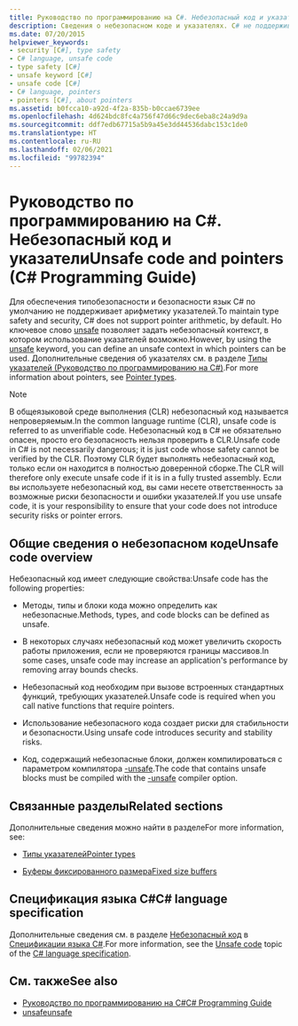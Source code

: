 ```yaml
---
title: Руководство по программированию на C#. Небезопасный код и указатели
description: Сведения о небезопасном коде и указателях. C# не поддерживает указатели, однако позволяет с помощью ключевого слова unsafe задать небезопасный контекст, в котором использование указателей возможно.
ms.date: 07/20/2015
helpviewer_keywords:
- security [C#], type safety
- C# language, unsafe code
- type safety [C#]
- unsafe keyword [C#]
- unsafe code [C#]
- C# language, pointers
- pointers [C#], about pointers
ms.assetid: b0fcca10-a92d-4f2a-835b-b0ccae6739ee
ms.openlocfilehash: 4d624bdc8fc4a756f47d66c9dec6eba8c24a9d9a
ms.sourcegitcommit: ddf7edb67715a5b9a45e3dd44536dabc153c1de0
ms.translationtype: HT
ms.contentlocale: ru-RU
ms.lasthandoff: 02/06/2021
ms.locfileid: "99782394"
---
```

# <a name="unsafe-code-and-pointers-c-programming-guide"></a><span data-ttu-id="46167-104">Руководство по программированию на C#. Небезопасный код и указатели</span><span class="sxs-lookup"><span data-stu-id="46167-104">Unsafe code and pointers (C# Programming Guide)</span></span>

<span data-ttu-id="46167-105">Для обеспечения типобезопасности и безопасности язык C# по умолчанию не поддерживает арифметику указателей.</span><span class="sxs-lookup"><span data-stu-id="46167-105">To maintain type safety and security, C# does not support pointer arithmetic, by default.</span></span> <span data-ttu-id="46167-106">Но ключевое слово [unsafe](../../language-reference/keywords/unsafe.md) позволяет задать небезопасный контекст, в котором использование указателей возможно.</span><span class="sxs-lookup"><span data-stu-id="46167-106">However, by using the [unsafe](../../language-reference/keywords/unsafe.md) keyword, you can define an unsafe context in which pointers can be used.</span></span> <span data-ttu-id="46167-107">Дополнительные сведения об указателях см. в разделе [Типы указателей (Руководство по программированию на C#)](pointer-types.md).</span><span class="sxs-lookup"><span data-stu-id="46167-107">For more information about pointers, see [Pointer types](pointer-types.md).</span></span>  
  
> [!NOTE]
> <span data-ttu-id="46167-108">В общеязыковой среде выполнения (CLR) небезопасный код называется непроверяемым.</span><span class="sxs-lookup"><span data-stu-id="46167-108">In the common language runtime (CLR), unsafe code is referred to as unverifiable code.</span></span> <span data-ttu-id="46167-109">Небезопасный код в C# не обязательно опасен, просто его безопасность нельзя проверить в CLR.</span><span class="sxs-lookup"><span data-stu-id="46167-109">Unsafe code in C# is not necessarily dangerous; it is just code whose safety cannot be verified by the CLR.</span></span> <span data-ttu-id="46167-110">Поэтому CLR будет выполнять небезопасный код, только если он находится в полностью доверенной сборке.</span><span class="sxs-lookup"><span data-stu-id="46167-110">The CLR will therefore only execute unsafe code if it is in a fully trusted assembly.</span></span> <span data-ttu-id="46167-111">Если вы используете небезопасный код, вы сами несете ответственность за возможные риски безопасности и ошибки указателей.</span><span class="sxs-lookup"><span data-stu-id="46167-111">If you use unsafe code, it is your responsibility to ensure that your code does not introduce security risks or pointer errors.</span></span>  
  
## <a name="unsafe-code-overview"></a><span data-ttu-id="46167-112">Общие сведения о небезопасном коде</span><span class="sxs-lookup"><span data-stu-id="46167-112">Unsafe code overview</span></span>

<span data-ttu-id="46167-113">Небезопасный код имеет следующие свойства:</span><span class="sxs-lookup"><span data-stu-id="46167-113">Unsafe code has the following properties:</span></span>

- <span data-ttu-id="46167-114">Методы, типы и блоки кода можно определить как небезопасные.</span><span class="sxs-lookup"><span data-stu-id="46167-114">Methods, types, and code blocks can be defined as unsafe.</span></span>

- <span data-ttu-id="46167-115">В некоторых случаях небезопасный код может увеличить скорость работы приложения, если не проверяются границы массивов.</span><span class="sxs-lookup"><span data-stu-id="46167-115">In some cases, unsafe code may increase an application's performance by removing array bounds checks.</span></span>

- <span data-ttu-id="46167-116">Небезопасный код необходим при вызове встроенных стандартных функций, требующих указателей.</span><span class="sxs-lookup"><span data-stu-id="46167-116">Unsafe code is required when you call native functions that require pointers.</span></span>

- <span data-ttu-id="46167-117">Использование небезопасного кода создает риски для стабильности и безопасности.</span><span class="sxs-lookup"><span data-stu-id="46167-117">Using unsafe code introduces security and stability risks.</span></span>

- <span data-ttu-id="46167-118">Код, содержащий небезопасные блоки, должен компилироваться с параметром компилятора [-unsafe](../../language-reference/compiler-options/unsafe-compiler-option.md).</span><span class="sxs-lookup"><span data-stu-id="46167-118">The code that contains unsafe blocks must be compiled with the [-unsafe](../../language-reference/compiler-options/unsafe-compiler-option.md) compiler option.</span></span>
  
## <a name="related-sections"></a><span data-ttu-id="46167-119">Связанные разделы</span><span class="sxs-lookup"><span data-stu-id="46167-119">Related sections</span></span>

<span data-ttu-id="46167-120">Дополнительные сведения можно найти в разделе</span><span class="sxs-lookup"><span data-stu-id="46167-120">For more information, see:</span></span>

- [<span data-ttu-id="46167-121">Типы указателей</span><span class="sxs-lookup"><span data-stu-id="46167-121">Pointer types</span></span>](pointer-types.md)

- [<span data-ttu-id="46167-122">Буферы фиксированного размера</span><span class="sxs-lookup"><span data-stu-id="46167-122">Fixed size buffers</span></span>](fixed-size-buffers.md)

## <a name="c-language-specification"></a><span data-ttu-id="46167-123">Спецификация языка C#</span><span class="sxs-lookup"><span data-stu-id="46167-123">C# language specification</span></span>

<span data-ttu-id="46167-124">Дополнительные сведения см. в разделе [Небезопасный код](~/_csharplang/spec/unsafe-code.md) в [Спецификации языка C#](~/_csharplang/spec/introduction.md).</span><span class="sxs-lookup"><span data-stu-id="46167-124">For more information, see the [Unsafe code](~/_csharplang/spec/unsafe-code.md) topic of the [C# language specification](~/_csharplang/spec/introduction.md).</span></span>
  
## <a name="see-also"></a><span data-ttu-id="46167-125">См. также</span><span class="sxs-lookup"><span data-stu-id="46167-125">See also</span></span>

- [<span data-ttu-id="46167-126">Руководство по программированию на C#</span><span class="sxs-lookup"><span data-stu-id="46167-126">C# Programming Guide</span></span>](../index.md)
- [<span data-ttu-id="46167-127">unsafe</span><span class="sxs-lookup"><span data-stu-id="46167-127">unsafe</span></span>](../../language-reference/keywords/unsafe.md)

